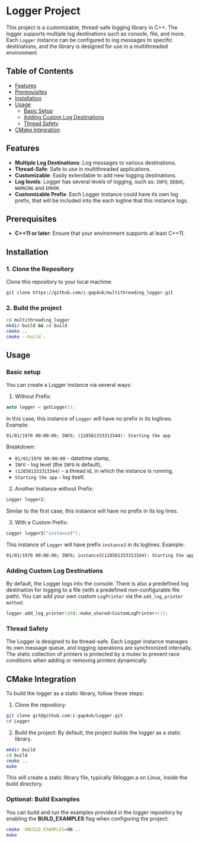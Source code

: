 # Logger Project

This project is a customizable, thread-safe logging library in C++. The logger supports multiple log destinations such as console, file, and more. Each `Logger` instance can be configured to log messages to specific destinations, and the library is designed for use in a multithreaded environment.

## Table of Contents

- [Features](#features)
- [Prerequisites](#prerequisites)
- [Installation](#installation)
- [Usage](#usage)
  - [Basic Setup](#basic-setup)
  - [Adding Custom Log Destinations](#adding-custom-log-destinations)
  - [Thread Safety](#thread-safety)
- [CMake Integration](#cmake-integration)

## Features

- **Multiple Log Destinations**: Log messages to various destinations.
- **Thread-Safe**: Safe to use in multithreaded applications.
- **Customizable**: Easily extendable to add new logging destinations.
- **Log levels**: Logger has several levels of logging, such as: ```INFO```, ```DEBUG```, ```WARNING``` and ```ERROR```.
- **Customizable Prefix**: Each Logger instance could have its own log prefix, that will be included into the each logline that this instance logs. 

## Prerequisites

- **C++11 or later**: Ensure that your environment supports at least C++11.

## Installation

### 1. Clone the Repository

Clone this repository to your local machine:

```bash
git clone https://github.com/i-gap4uk/multithreading_logger.git
```

### 2. Build the project
```bash
cd multithreading_logger
mkdir build && cd build
cmake ..
cmake --build .
```

## Usage

### Basic setup
You can create a Logger instance via several ways:

1. Without Prefix:
```cpp
auto logger = getLogger();
```

In this case, this instance of ```Logger``` will have no prefix in its loglines. Example:
```
01/01/1970 00:00:00; INFO; (128581333313344): Starting the app
```
Breakdown:

- ```01/01/1970 00:00:00``` - datetime stamp,
- ```INFO``` - log level (the ```INFO``` is default),
- ```(128581333313344)``` - a thread id, in which the instance is running,
- ```Starting the app``` - log itself.


2. Another Instance without Prefix:
```cpp
Logger logger2;
```
Similar to the first case, this instance will have no prefix in its log lines.

3. With a Custom Prefix:
```cpp
Logger logger3("instance3");
```
This instance of ```Logger``` will have prefix ```instance3``` in its loglines. Example:
```bash
01/01/1970 00:00:00; INFO; instance3(128581333313344): Starting the app
```

### Adding Custom Log Destinations
By default, the Logger logs into the console. There is also a predefined log destination for logging to a file (with a predefined non-configurable file path).
You can add your own custom ```LogPrinter``` via the ```add_log_printer method```:
```cpp
logger.add_log_printer(std::make_shared<CustomLogPrinter>());
```

### Thread Safety
The Logger is designed to be thread-safe. Each Logger instance manages its own message queue, and logging operations are synchronized internally. The static collection of printers is protected by a mutex to prevent race conditions when adding or removing printers dynamically.

## CMake Integration
To build the logger as a static library, follow these steps:
1. Clone the repository:
```bash
git clone git@github.com:i-gap4uk/Logger.git
cd Logger
```
2. Build the project: By default, the project builds the logger as a static library.
```bash
mkdir build
cd build
cmake ..
make
```
This will create a static library file, typically liblogger.a on Linux, inside the build directory.

### Optional: Build Examples
You can build and run the examples provided in the logger repository by enabling the **BUILD_EXAMPLES** flag when configuring the project:
```bash
cmake -DBUILD_EXAMPLES=ON ..
make
```
